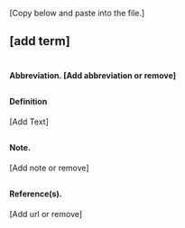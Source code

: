 <!--- Provide the term in the Title above -->

<!--- Please secure that you have used below template for term creation, if not please go back and update before yo do a pull request-->
[Copy below and paste into the file.]

## [add term]
#
#### Abbreviation. [Add abbreviation or remove]
##
#### Definition
[Add Text]
##
#### Note.
[Add note or remove]
##
#### Reference(s).
[Add url or remove]


